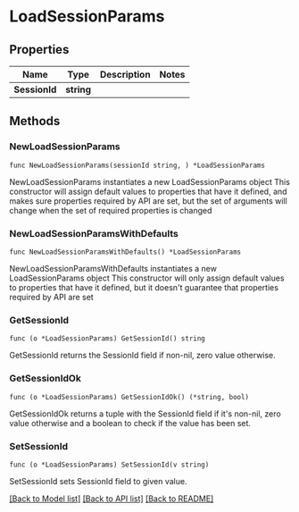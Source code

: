 # LoadSessionParams

## Properties

Name | Type | Description | Notes
------------ | ------------- | ------------- | -------------
**SessionId** | **string** |  | 

## Methods

### NewLoadSessionParams

`func NewLoadSessionParams(sessionId string, ) *LoadSessionParams`

NewLoadSessionParams instantiates a new LoadSessionParams object
This constructor will assign default values to properties that have it defined,
and makes sure properties required by API are set, but the set of arguments
will change when the set of required properties is changed

### NewLoadSessionParamsWithDefaults

`func NewLoadSessionParamsWithDefaults() *LoadSessionParams`

NewLoadSessionParamsWithDefaults instantiates a new LoadSessionParams object
This constructor will only assign default values to properties that have it defined,
but it doesn't guarantee that properties required by API are set

### GetSessionId

`func (o *LoadSessionParams) GetSessionId() string`

GetSessionId returns the SessionId field if non-nil, zero value otherwise.

### GetSessionIdOk

`func (o *LoadSessionParams) GetSessionIdOk() (*string, bool)`

GetSessionIdOk returns a tuple with the SessionId field if it's non-nil, zero value otherwise
and a boolean to check if the value has been set.

### SetSessionId

`func (o *LoadSessionParams) SetSessionId(v string)`

SetSessionId sets SessionId field to given value.



[[Back to Model list]](../README.md#documentation-for-models) [[Back to API list]](../README.md#documentation-for-api-endpoints) [[Back to README]](../README.md)


